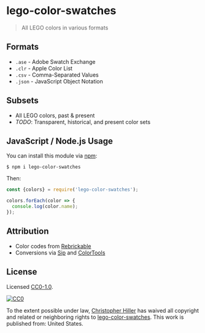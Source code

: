 # lego-color-swatches

> All LEGO colors in various formats

## Formats

- `.ase` - Adobe Swatch Exchange
- `.clr` - Apple Color List
- `.csv` - Comma-Separated Values
- `.json` - JavaScript Object Notation

## Subsets

- All LEGO colors, past & present
- *TODO*: Transparent, historical, and present color sets

## JavaScript / Node.js Usage

You can install this module via [npm](https://npmjs.com):

```shell
$ npm i lego-color-swatches
```

Then:

```js
const {colors} = require('lego-color-swatches');

colors.forEach(color => {
  console.log(color.name);
});
```

## Attribution

- Color codes from [Rebrickable](https://rebrickable.com)
- Conversions via [Sip](https://sipapp.io) and [ColorTools](https://github.com/ramonpoca/ColorTools)

## License

Licensed [CC0-1.0](http://creativecommons.org/publicdomain/zero/1.0/).

[![CC0](http://i.creativecommons.org/p/zero/1.0/88x31.png)](http://creativecommons.org/publicdomain/zero/1.0/)

To the extent possible under law, [Christopher Hiller](https://boneskull.com) has waived all copyright and related or neighboring rights to [lego-color-swatches](https://github.com/lego-color-swatches). This work is published from: United States.
